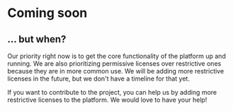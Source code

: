 # Coming soon

## ... but when?

Our priority right now is to get the core functionality of the platform up and running. We are also prioritizing permissive licenses over restrictive ones because they are in more common use. We will be adding more restrictive licenses in the future, but we don't have a timeline for that yet.

If you want to contribute to the project, you can help us by adding more restrictive licenses to the platform. We would love to have your help!
